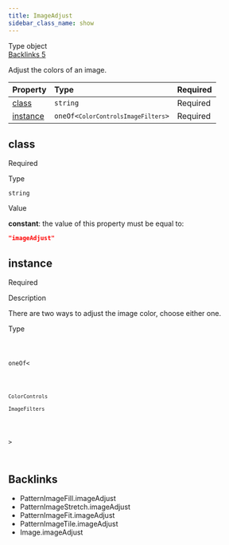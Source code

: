 ```yaml
---
title: ImageAdjust
sidebar_class_name: show
---
```


<div className="section-badges">

<div className="badge type">
        <span className="label">Type</span>
        <span className="value">object</span>
      </div>

<a href="#backlinks" className="badge backlinks">
          <span className="label">Backlinks</span>
          <span className="value">5</span>
        </a>

</div>

Adjust the colors of an image.

<div className="property-preview">

<div className="property-table">

| Property              | Type                                                                                                                                                                                                              | Required                                            |
| :-------------------- | :---------------------------------------------------------------------------------------------------------------------------------------------------------------------------------------------------------------- | :-------------------------------------------------- |
| [class](#class)       | `string`                                                                                                                                                                                                          | <span className="property-required">Required</span> |
| [instance](#instance) | <code className="type-merged">oneOf&lt;<span className="type-merged-types"><Link to="color-controls"><code>ColorControls</code></Link><Link to="image-filters"><code>ImageFilters</code></Link></span>&gt;</code> | <span className="property-required">Required</span> |

</div>

</div>

<div className="property">

<div className="property-heading">

## class

<span className="property-required">Required</span>

</div>

<div className="property-item">

Type

`string`

</div>

<div className="property-item">

Value

<div className="value-description">

**constant**: the value of this property must be equal to:

```json
"imageAdjust"
```

</div>

</div>

</div>

<div className="property">

<div className="property-heading">

## instance

<span className="property-required">Required</span>

</div>

<div className="property-item">

Description

There are two ways to adjust the image color, choose either one.

</div>

<div className="property-item">

Type

<code className="type-merged">

oneOf&lt;

<span className="type-merged-types">

<Link to="color-controls"><code>ColorControls</code></Link>

<Link to="image-filters"><code>ImageFilters</code></Link>

</span>

&gt;

</code>

</div>

</div>

<div id="backlinks" className="section-backlinks">

<div className="backlinks-title"><h2>Backlinks</h2></div>

<ul className="backlinks-list">

<li className="backlink">
      <Link to='/specs/vectorgraphics/pattern-image-fill#imageadjust'>PatternImageFill.imageAdjust</Link>
      </li>

<li className="backlink">
      <Link to='/specs/vectorgraphics/pattern-image-stretch#imageadjust'>PatternImageStretch.imageAdjust</Link>
      </li>

<li className="backlink">
      <Link to='/specs/vectorgraphics/pattern-image-fit#imageadjust'>PatternImageFit.imageAdjust</Link>
      </li>

<li className="backlink">
      <Link to='/specs/vectorgraphics/pattern-image-tile#imageadjust'>PatternImageTile.imageAdjust</Link>
      </li>

<li className="backlink">
      <Link to='/specs/vectorgraphics/image#imageadjust'>Image.imageAdjust</Link>
      </li>

</ul>

</div>
